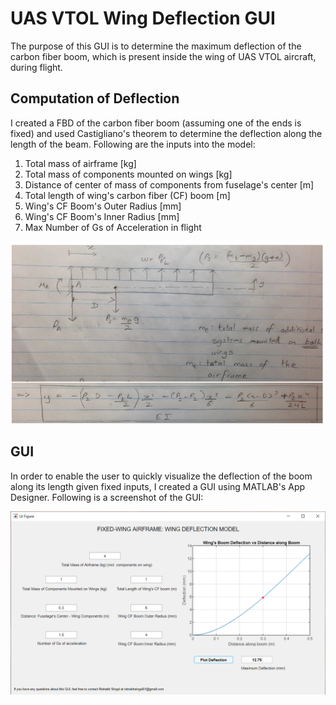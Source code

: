 # UAS VTOL Wing Deflection GUI

The purpose of this GUI is to determine the maximum deflection of the carbon fiber boom, which is present inside the wing of UAS VTOL aircraft, during flight.


## Computation of Deflection

I created a FBD of the carbon fiber boom (assuming one of the ends is fixed) and used Castigliano's theorem to determine the deflection along the length of the beam. Following are the inputs into the model:
1. Total mass of airframe [kg]
2. Total mass of components mounted on wings [kg]
3. Distance of center of mass of components from fuselage's center [m]
4. Total length of wing's carbon fiber (CF) boom [m]
5. Wing's CF Boom's Outer Radius [mm]
6. Wing's CF Boom's Inner Radius [mm]
7. Max Number of Gs of Acceleration in flight 

<img src = "https://github.com/rish01/UAS_VTOL_Wing_Deflection_GUI/blob/master/imgs/deflection_computation_fbd.png" width = 600>

<br/>

## GUI

In order to enable the user to quickly visualize the deflection of the boom along its length given fixed inputs, I created a GUI using MATLAB's App Designer. Following is a screenshot of the GUI:

<img src = "https://github.com/rish01/UAS_VTOL_Wing_Deflection_GUI/blob/master/imgs/GUI_screenshot.png" width = 800>
